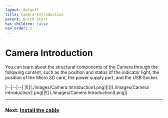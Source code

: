 ```yaml
---
layout: default
title: Camera Introduction
parent: Quick Start
has_children: false
nav_order: 2
---
```


# Camera Introduction

You can learn about the structural components of the Camera through the following content, such as the position and status of the indicator light, the position of the Micro SD card, the power supply port, and the USB Socker.


|--|--|--|
|![](./images/Camera Introduction1.png)|![](./images/Camera Introduction2.png)|![](./images/Camera Introduction3.png)|



----
### Next: [Install the cable](/Beaglecam/docs/Quick%20Start%20for%20Beagle%20Camera/Install%20the%20cable.md)

